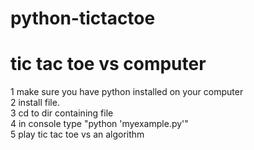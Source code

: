# python-tictactoe
<h1>tic tac toe vs computer</h1>

1 make sure you have python installed on your computer<br>
2 install file.<br>
3 cd to dir containing file<br>
4 in console type "python 'myexample.py'"<br>
5 play tic tac toe vs an algorithm <br>
